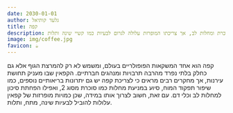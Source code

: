 ```yaml
---
date: 2030-01-01
author: גלעד קותיאל
title: קפה
description: קפה הוא משקה פופולרי שמגביר עירנות ויכול לסייע במניעת מחלות כמו סוכרת ומחלות לב, אך צריכתו המופרזת עלולה לגרום לבעיות כמו קשיי שינה ותלות.
image: img/coffee.jpg
favicon: ☕
---
```


קפה הוא אחד המשקאות הפופולריים בעולם, ומשמש לא רק להמרצת הגוף אלא גם כחלק בלתי נפרד מהרבה תרבויות ומנהגים חברתיים. הקפאין שבו מעניק תחושת עירנות, אך מחקרים רבים מראים כי לצריכת קפה יש גם יתרונות בריאותיים נוספים, כמו שיפור תפקוד המוח, סיוע במניעת מחלות כמו סוכרת מסוג 2, ואפילו הפחתת סיכון למחלות לב וכלי דם. עם זאת, חשוב לצרוך אותו במידה, שכן כמויות מופרזות של קפאין עלולות להוביל לבעיות שינה, מתח, ותלות.
